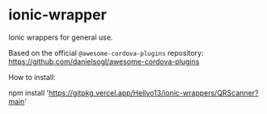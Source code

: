 # ionic-wrapper

Ionic wrappers for general use.

Based on the official `@awesome-cordova-plugins` repository: https://github.com/danielsogl/awesome-cordova-plugins

How to install:

npm install 'https://gitpkg.vercel.app/Hellyo13/ionic-wrappers/QRScanner?main'
